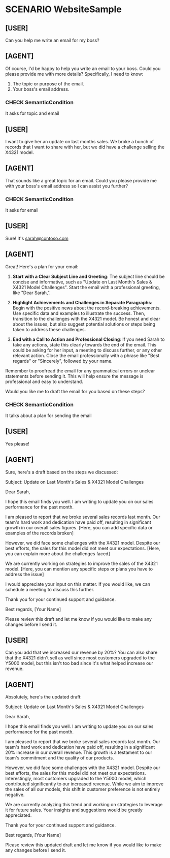 ﻿# SCENARIO WebsiteSample

## [USER]
Can you help me write an email for my boss?

## [AGENT]
Of course, I'd be happy to help you write an email to your boss. Could you please
provide me with more details? Specifically, I need to know:

1. The topic or purpose of the email.
2. Your boss's email address.

### CHECK SemanticCondition
It asks for topic and email

## [USER]
I want to give her an update on last months sales. We broke a bunch of records that
I want to share with her, but we did have a challenge selling the X4321 model.

## [AGENT]
That sounds like a great topic for an email. Could you please provide me with your
boss's email address so I can assist you further?

### CHECK SemanticCondition
It asks for email

## [USER]
Sure! It's sarah@contoso.com

## [AGENT]
Great! Here's a plan for your email:

1. **Start with a Clear Subject Line and Greeting**: The subject line should be
concise and informative, such as "Update on Last Month's Sales & X4321 Model
Challenges". Start the email with a professional greeting, like "Dear Sarah,".

2. **Highlight Achievements and Challenges in Separate Paragraphs**: Begin with
the positive news about the record-breaking achievements. Use specific data and
examples to illustrate the success. Then, transition to the challenges with the
X4321 model. Be honest and clear about the issues, but also suggest potential
solutions or steps being taken to address these challenges.

3. **End with a Call to Action and Professional Closing**: If you need Sarah to
take any actions, state this clearly towards the end of the email. This could be
asking for her input, a meeting to discuss further, or any other relevant action.
Close the email professionally with a phrase like "Best regards" or "Sincerely",
followed by your name.

Remember to proofread the email for any grammatical errors or unclear statements
before sending it. This will help ensure the message is professional and easy to
understand.

Would you like me to draft the email for you based on these steps?

### CHECK SemanticCondition
It talks about a plan for sending the email

## [USER]
Yes please!

## [AGENT]
Sure, here's a draft based on the steps we discussed:

Subject: Update on Last Month's Sales & X4321 Model Challenges

Dear Sarah,

I hope this email finds you well. I am writing to update you on our sales
performance for the past month.

I am pleased to report that we broke several sales records last month. Our team's
hard work and dedication have paid off, resulting in significant growth in our overall
sales figures. [Here, you can add specific data or examples of the records broken]

However, we did face some challenges with the X4321 model. Despite our best efforts,
the sales for this model did not meet our expectations. [Here, you can explain more
about the challenges faced]

We are currently working on strategies to improve the sales of the X4321 model.
[Here, you can mention any specific steps or plans you have to address the issue]

I would appreciate your input on this matter. If you would like, we can schedule a
meeting to discuss this further.

Thank you for your continued support and guidance.

Best regards,
[Your Name]

Please review this draft and let me know if you would like to make any changes
before I send it.

## [USER]
Can you add that we increased our revenue by 20%? You can also share that the X4321
didn't sell as well since most customers upgraded to the Y5000 model, but this isn't
too bad since it's what helped increase our revenue.


## [AGENT]
Absolutely, here's the updated draft:

Subject: Update on Last Month's Sales & X4321 Model Challenges

Dear Sarah,

I hope this email finds you well. I am writing to update you on our sales performance
for the past month.

I am pleased to report that we broke several sales records last month. Our team's hard
work and dedication have paid off, resulting in a significant 20% increase in our
overall revenue. This growth is a testament to our team's commitment and the quality
of our products.

However, we did face some challenges with the X4321 model. Despite our best efforts,
the sales for this model did not meet our expectations. Interestingly, most customers
upgraded to the Y5000 model, which contributed significantly to our increased revenue.
While we aim to improve the sales of all our models, this shift in customer preference
is not entirely negative.

We are currently analyzing this trend and working on strategies to leverage it for
future sales. Your insights and suggestions would be greatly appreciated.

Thank you for your continued support and guidance.

Best regards,
[Your Name]

Please review this updated draft and let me know if you would like to make any changes
before I send it.